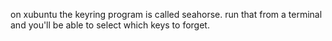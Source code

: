 on xubuntu the keyring program is called seahorse. run that from a
terminal and you'll be able to select which keys to forget.